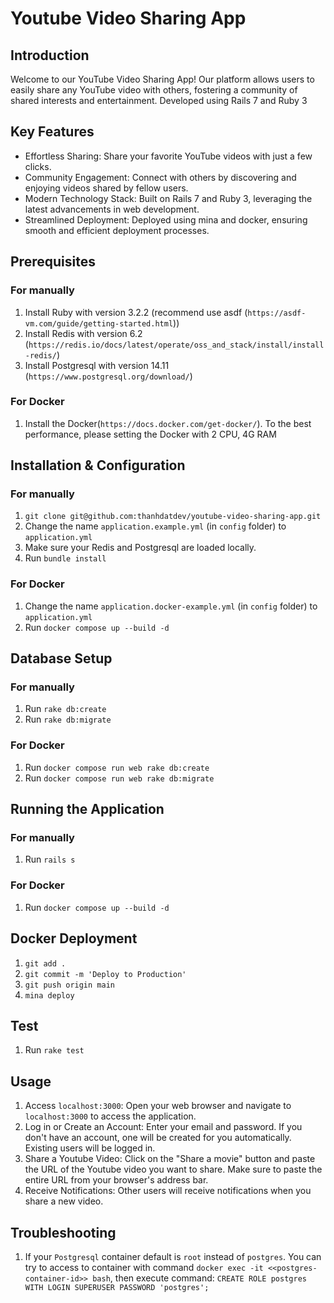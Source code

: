 # Youtube Video Sharing App

## Introduction

Welcome to our YouTube Video Sharing App! Our platform allows users to easily share any YouTube video with others, fostering a community of shared interests and entertainment. Developed using Rails 7 and Ruby 3

## Key Features

- Effortless Sharing: Share your favorite YouTube videos with just a few clicks.
- Community Engagement: Connect with others by discovering and enjoying videos shared by fellow users.
- Modern Technology Stack: Built on Rails 7 and Ruby 3, leveraging the latest advancements in web development.
- Streamlined Deployment: Deployed using mina and docker, ensuring smooth and efficient deployment processes.

## Prerequisites

### For manually

1. Install Ruby with version 3.2.2 (recommend use asdf (`https://asdf-vm.com/guide/getting-started.html`))
2. Install Redis with version 6.2 (`https://redis.io/docs/latest/operate/oss_and_stack/install/install-redis/`)
3. Install Postgresql with version 14.11 (`https://www.postgresql.org/download/`)

### For Docker

1. Install the Docker(`https://docs.docker.com/get-docker/`). To the best performance, please setting the Docker with 2 CPU, 4G RAM

## Installation & Configuration

### For manually

1. `git clone git@github.com:thanhdatdev/youtube-video-sharing-app.git`
2. Change the name `application.example.yml` (in `config` folder) to `application.yml`
3. Make sure your Redis and Postgresql are loaded locally.
4. Run `bundle install`

### For Docker

1. Change the name `application.docker-example.yml` (in `config` folder) to `application.yml`
2. Run `docker compose up --build -d`

## Database Setup

### For manually

1. Run `rake db:create`
2. Run `rake db:migrate`

### For Docker

1. Run `docker compose run web rake db:create`
2. Run `docker compose run web rake db:migrate`

## Running the Application

### For manually

1. Run `rails s`

### For Docker

1. Run `docker compose up --build -d`

## Docker Deployment

1. `git add .`
2. `git commit -m 'Deploy to Production'`
3. `git push origin main`
4. `mina deploy`

## Test

1. Run `rake test`

## Usage

1. Access `localhost:3000`: Open your web browser and navigate to `localhost:3000` to access the application.
2. Log in or Create an Account: Enter your email and password. If you don't have an account, one will be created for you automatically. Existing users will be logged in.
3. Share a Youtube Video: Click on the "Share a movie" button and paste the URL of the Youtube video you want to share. Make sure to paste the entire URL from your browser's address bar.
4. Receive Notifications: Other users will receive notifications when you share a new video.

## Troubleshooting

1. If your `Postgresql` container default is `root` instead of `postgres`. You can try to access to container with command `docker exec -it <<postgres-container-id>> bash`, then execute command: `CREATE ROLE postgres WITH LOGIN SUPERUSER PASSWORD 'postgres';`
